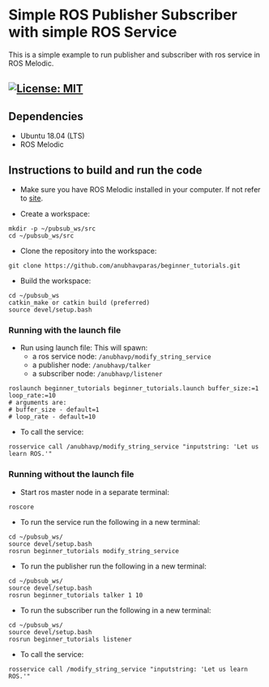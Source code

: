 # Simple ROS Publisher Subscriber with simple ROS Service
This is a simple example to run publisher and subscriber with ros service in ROS Melodic.

[![License: MIT](https://img.shields.io/badge/License-MIT-blue.svg)](https://opensource.org/licenses/MIT)
 ---
## Dependencies
- Ubuntu 18.04 (LTS)
- ROS Melodic

## Instructions to build and run the code
 - Make sure you have ROS Melodic installed in your computer. If not refer to [site](http://wiki.ros.org/melodic/Installation/Ubuntu).
 
 - Create a workspace:
 ```
 mkdir -p ~/pubsub_ws/src
 cd ~/pubsub_ws/src
 ```
 - Clone the repository into the workspace:
 ```
 git clone https://github.com/anubhavparas/beginner_tutorials.git
 ```
 - Build the workspace:
 ```
 cd ~/pubsub_ws
 catkin_make or catkin build (preferred)
 source devel/setup.bash
 ```

### Running with the launch file
- Run using launch file: This will spawn:
    - a ros service node: `/anubhavp/modify_string_service`
    - a publisher node: `/anubhavp/talker`
    - a subscriber node: `/anubhavp/listener`
```
roslaunch beginner_tutorials beginner_tutorials.launch buffer_size:=1 loop_rate:=10
# arguments are:
# buffer_size - default=1
# loop_rate - default=10
```

- To call the service:
```
rosservice call /anubhavp/modify_string_service "inputstring: 'Let us learn ROS.'"
```

### Running without the launch file
- Start ros master node in a separate terminal:
```
roscore
```

- To run the service run the following in a new terminal:
```
cd ~/pubsub_ws/
source devel/setup.bash
rosrun beginner_tutorials modify_string_service
```

- To run the publisher run the following in a new terminal:
```
cd ~/pubsub_ws/
source devel/setup.bash
rosrun beginner_tutorials talker 1 10
```

- To run the subscriber run the following in a new terminal:
```
cd ~/pubsub_ws/
source devel/setup.bash
rosrun beginner_tutorials listener
```

- To call the service:
```
rosservice call /modify_string_service "inputstring: 'Let us learn ROS.'"
```


